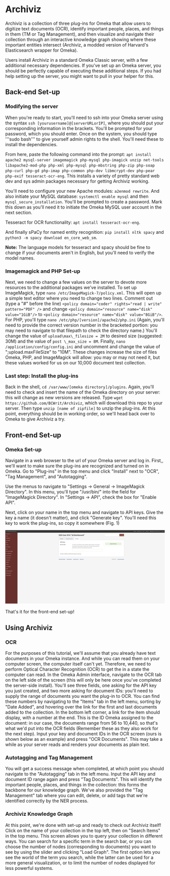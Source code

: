 # Archiviz

Archiviz is a collection of three plug-ins for Omeka that allow users to digitize text documents (OCR), identify important people, places, and things in them (TM or Tag Management), and then visualize and navigate their collection through an interactive knowledge graph showing where these important entities intersect (Archiviz, a modded version of Harvard's Elasticsearch wrapper for Omeka).

Users install Archiviz in a standard Omeka Classic server, with a few additional necessary dependencies. If you've set up an Omeka server, you should be perfectly capable of executing these additional steps. If you had help setting up the server, you might want to pull in your helper for this.

## Back-end Set-up

### Modifying the server

When you're ready to start, you'll need to ssh into your Omeka server using the syntax ```ssh [yourusername]@[serverURLorIP]```, where you should put your corresponding information in the brackets. You'll be prompted for your password, which you should enter. Once on the system, you should type '''sudo bash''' to give yourself admin rights to the shell. You'll need these to install the dependencies. 

From here, paste the following command into the prompt: ```apt install apache2 mysql-server imagemagick php-mysql php-imagick unzip net-tools libapache2-mod-php php-xml php-mysql php-mbstring php-zip php-soap php-curl php-gd php-imap php-common php-dev libmcrypt-dev php-pear php-exif tesseract-ocr-eng```. This installs a variety of pretty standard web dev and sys admin packages necessary for getting Archiviz working. 

You'll need to configure your new Apache modules: ```a2enmod rewrite```. And also initiate your MySQL database: ```systemctl enable mysql``` and then ```mysql_secure_installation```. You'll be prompted to create a password. Mark this down as you'll need it to initiate the Omeka MySQL user account in the next section.

Tesseract for OCR functionality: ```apt install tesseract-ocr-eng```.

And finally sPaCy for named entity recognition: ```pip install nltk spacy``` and ```python3 -m spacy download en_core_web_sm```. 

**Note:** The language models for tesseract and spacy should be fine to change if your documents aren't in English, but you'll need to verify the model names.

### Imagemagick and PHP Set-up

Next, we need to change a few values on the server to devote more resources to the additional packages we've installed. To set up ImageMagick, type ```nano /etc/ImageMagick-7/policy.xml```. This will open up a simple text editor where you need to change two lines. Comment out (type a "#" before the line) ```<policy domain="coder" rights="read | write" pattern="PDF" />``` and change ```<policy domain="resource" name="disk" value="1GiB"/>``` to ```<policy domain="resource" name="disk" value="8GiB"/>```. For PHP, you'll type ```nano /etc/php/[version]/apache2/php.ini``` (Again, you'll need to provide the correct version number in the bracketed portion: you may need to navigate to that filepath to check the directory name.) You'll change the value of ```upload\max\_filesize = 2M``` to desired size (suggested: 30M) and the value of ```post \_max_size = 8M```. Finally, ```nano /application/config/config.ini``` and uncomment and change the value of ";upload.maxFileSize" to "10M". These changes increase the size of files Omeka, PHP, and ImageMagick will allow: you may or may not need it, but these values worked for us on our 10,000 document test collection.

### Last step: Install the plug-ins
Back in the shell, ```cd /var/www/[omeka directory]/plugins```. Again, you'll need to check and insert the name of the Omeka directory on your server: this will change as new versions are released. Type ```wget https://github.com/BCWrit/Archiviz```, which will download this repo to your server. Then type ```unzip [name of zipfile]``` to unzip the plug-ins. At this point, everything should be in working order, so we'll head back over to Omeka to give Archiviz a try.

## Front-end Set-up

### Omeka Set-up

Navigate in a web browser to the url of your Omeka server and log in. First,, we'll want to make sure the plug-ins are recognized and turned on in Omeka. Go to "Plug-ins" in the top menu and click "Install" next to "OCR", "Tag Management", and "Autotagging".

Use the menus to navigate to "Settings -> General -> ImageMagick Directory". In this menu, you'll type "/usr/bin/" into the field for "ImageMagick Directory". In "Settings -> API", check the box for "Enable API".

Next, click on your name in the top menu and navigate to API keys. Give the key a name (it doesn't matter), and click "Generate key". You'll need this key to work the plug-ins, so copy it somewhere (Fig. 1)

![API Key Generation](https://github.com/BCWrit/Archiviz/blob/main/images/Screenshot%20from%202022-10-07%2012-39-18.png "API Key Generation")

That's it for the front-end set-up!

## Using Archiviz

### OCR

For the purposes of this tutorial, we'll assume that you already have text documents in your Omeka instance. And while you can read them on your computer screen, the computer itself can't yet. Therefore, we need to perform Optical Character Recognition (OCR) to get the in a state the computer can read. In the Omeka Admin interface, navigate to the OCR tab on the left side of the screen (this will only be here once you've completed the server-side install). You'll see three fields, one asking for the API key you just created, and two more asking for document IDs: you'll need to supply the range of documents you want the plug-in to OCR. You can find these numbers by navigating to the "Items" tab in the left menu, sorting by "Date Added", and hovering over the link for the first and last documents added to the collection. In the bottom left corner, a link for the item should display, with a number at the end. This is the ID Omeka assigned to the document: in our case, the documents range from 56 to 10,440, so that's what we'd put into the OCR fields (Remember these as they also work for the next step). Input your key and document IDs in the OCR screen (ours is shown below as an example) and press "OCR Documents". This may take a while as your server reads and renders your documents as plain text.

### Autotagging and Tag Management

You will get a success message when completed, at which point you should navigate to the "Autotagging" tab in the left menu. Input the API key and document ID range again and press "Tag Documents". This will identify the important people, places, and things in the collection: this forms the backbone for our knowledge graph. We've also provided the "Tag Management" tab where you can edit, delete, or add tags that we're identified correctly by the NER process.

### Archiviz Knowledge Graph

At this point, we're done with set-up and ready to check out Archiviz itself! Click on the name of your collection in the top left, then on "Search Items" in the top menu. This screen allows you to query your collection in different ways. You can search for a specific term in the search bar, or you can choose the number of nodes (corresponding to documents) you want to see by using the slider and clicking "Load Graph". The first option lets you see the world of the term you search, while the latter can be used for a more general visualization, or to limit the number of nodes displayed for less powerful systems.
